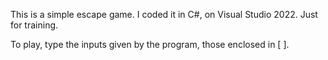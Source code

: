 This is a simple escape game. I coded it in C#, on Visual Studio 2022. Just for training.

To play, type the inputs given by the program, those enclosed in [ ].
